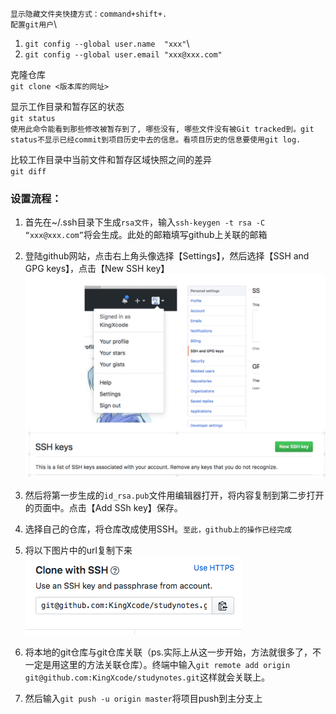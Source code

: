 `显示隐藏文件夹快捷方式：command+shift+.`\
`配置git用户`\
1. `git config --global user.name  "xxx"`\
2. `git config --global user.email "xxx@xxx.com"`

克隆仓库  
`git clone <版本库的网址>`

显示工作目录和暂存区的状态\
`git status`\
`使用此命令能看到那些修改被暂存到了, 哪些没有, 哪些文件没有被Git tracked到。git status不显示已经commit到项目历史中去的信息。看项目历史的信息要使用git log.`

比较工作目录中当前文件和暂存区域快照之间的差异\
`git diff`


### 设置流程：
1. 首先在~/.ssh目录下生成`rsa文件`，输入`ssh-keygen -t rsa -C “xxx@xxx.com”`将会生成。此处的邮箱填写github上关联的邮箱

2. 登陆github网站，点击右上角头像选择【Settings】，然后选择【SSH and GPG keys】，点击【New SSH key】
![](resources/settingssh.png)

3. 然后将第一步生成的`id_rsa.pub`文件用编辑器打开，将内容复制到第二步打开的页面中。点击【Add SSh key】保存。

4. 选择自己的仓库，将仓库改成使用SSH。`至此，github上的操作已经完成`

5. 将以下图片中的url复制下来\
![](resources/sshurl.png)

6. 将本地的git仓库与git仓库关联（ps.实际上从这一步开始，方法就很多了，不一定是用这里的方法关联仓库）。终端中输入`git remote add origin git@github.com:KingXcode/studynotes.git`这样就会关联上。

7. 然后输入`git push -u origin master`将项目push到主分支上
